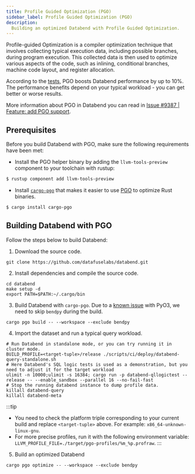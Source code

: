 ```yaml
---
title: Profile Guided Optimization (PGO)
sidebar_label: Profile Guided Optimization (PGO)
description:
  Building an optimized Databend with Profile Guided Optimization.
---
```


Profile-guided Optimization is a compiler optimization technique that involves collecting typical execution data, including possible branches, during program execution. This collected data is then used to optimize various aspects of the code, such as inlining, conditional branches, machine code layout, and register allocation.

According to the [tests](https://github.com/datafuselabs/databend/issues/9387#issuecomment-1566210063), PGO boosts Databend performance by up to 10%. The performance benefits depend on your typical workload - you can get better or worse results.

More information about PGO in Databend you can read in [Issue #9387 | Feature: add PGO support](https://github.com/datafuselabs/databend/issues/9387).

## Prerequisites

Before you build Databend with PGO, make sure the following requirements have been met:

- Install the PGO helper binary by adding the `llvm-tools-preview` component to your toolchain with rustup:

```bash
$ rustup component add llvm-tools-preview
```

- Install [`cargo-pgo`](https://crates.io/crates/cargo-pgo) that makes it easier to use [PGO](https://doc.rust-lang.org/rustc/profile-guided-optimization.html) to optimize Rust binaries.

```bash
$ cargo install cargo-pgo
```

## Building Databend with PGO

Follow the steps below to build Databend:

1. Download the source code.

```shell
git clone https://github.com/datafuselabs/databend.git
```

2. Install dependencies and compile the source code.

```shell
cd databend
make setup -d
export PATH=$PATH:~/.cargo/bin
```

3. Build Databend with `cargo-pgo`. Due to a [known issue](https://github.com/PyO3/pyo3/issues/1084) with PyO3, we need to skip `bendpy` during the build.

```shell
cargo pgo build -- --workspace --exclude bendpy
```

4. Import the dataset and run a typical query workload. 

```shell
# Run Databend in standalone mode, or you can try running it in cluster mode.
BUILD_PROFILE=<target-tuple>/release ./scripts/ci/deploy/databend-query-standalone.sh
# Here Databend's SQL logic tests is used as a demonstration, but you need to adjust it for the target workload
ulimit -n 10000;ulimit -s 16384; cargo run -p databend-qllogictest --release -- --enable_sandbox --parallel 16 --no-fail-fast
# Stop the running databend instance to dump profile data.
killall databend-query
killall databend-meta
```

:::tip
- You need to check the platform triple corresponding to your current build and replace `<target-tuple>` above. For example: `x86_64-unknown-linux-gnu`.
- For more precise profiles, run it with the following environment variable: `LLVM_PROFILE_FILE=./target/pgo-profiles/%m_%p.profraw`.
:::

5. Build an optimized Databend

```shell
cargo pgo optimize -- --workspace --exclude bendpy
```
